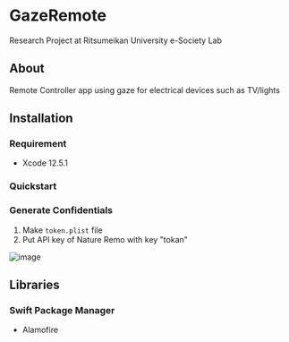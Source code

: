 # GazeRemote
Research Project at Ritsumeikan University e-Society Lab
## About
Remote Controller app using gaze for electrical devices such as TV/lights

## Installation 
### Requirement
- Xcode 12.5.1

### Quickstart
### Generate Confidentials
1. Make `token.plist` file
2. Put API key of Nature Remo with key "tokan"

![image](https://user-images.githubusercontent.com/43596425/120977498-5b019780-c7ae-11eb-825a-7b508b78d61b.png)

## Libraries
### Swift Package Manager
- Alamofire
